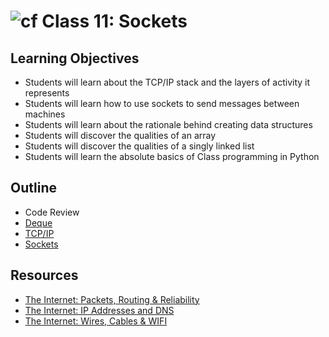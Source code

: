 # ![cf](http://i.imgur.com/7v5ASc8.png) Class 11: Sockets

## Learning Objectives
- Students will learn about the TCP/IP stack and the layers of activity it represents
- Students will learn how to use sockets to send messages between machines
- Students will learn about the rationale behind creating data structures
- Students will discover the qualities of an array
- Students will discover the qualities of a singly linked list
- Students will learn the absolute basics of Class programming in Python


## Outline

- Code Review
- [Deque]
- [TCP/IP]
- [Sockets]

<!-- links -->
[Deque]: ./notes/deque.md
[TCP/IP]: ./notes/tcp_ip.md
[Sockets]: ./notes/sockets.md

## Resources
- [The Internet: Packets, Routing & Reliability](https://www.youtube.com/watch?v=AYdF7b3nMto)
- [The Internet: IP Addresses and DNS](https://www.youtube.com/watch?v=5o8CwafCxnU)
- [The Internet: Wires, Cables & WIFI](https://www.youtube.com/watch?v=ZhEf7e4kopM)
